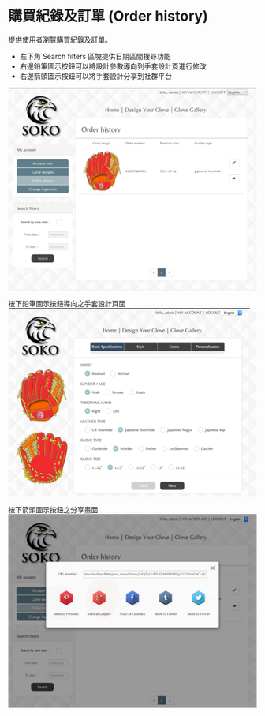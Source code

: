 # 購買紀錄及訂單 (Order history)
提供使用者瀏覽購買紀錄及訂單。  
* 左下角 Search filters 區塊提供日期區間搜尋功能
* 右邊鉛筆圖示按鈕可以將設計參數導向到手套設計頁進行修改
* 右邊箭頭圖示按鈕可以將手套設計分享到社群平台

<img src='./../src/images/order_history.jpg' />

按下鉛筆圖示按鈕導向之手套設計頁面
<img src='./../src/images/order_history_edit.jpg' />

按下箭頭圖示按鈕之分享畫面
<img src='./../src/images/order_history_share.jpg' />
